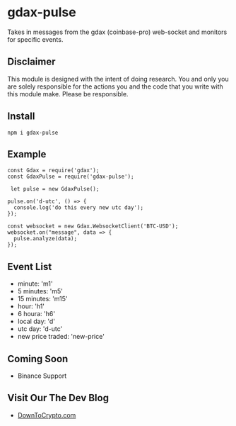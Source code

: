 # gdax-pulse

Takes in messages from the gdax (coinbase-pro) web-socket and monitors for specific events.

## Disclaimer

This module is designed with the intent of doing research. You and only you are solely responsible for the actions you and the code that you write with this module make. Please be responsible.

## Install

```
npm i gdax-pulse
```

## Example

```
const Gdax = require('gdax');
const GdaxPulse = require('gdax-pulse');

 let pulse = new GdaxPulse();

pulse.on('d-utc', () => {
  console.log('do this every new utc day');
});

const websocket = new Gdax.WebsocketClient('BTC-USD');
websocket.on("message", data => {
  pulse.analyze(data);
});

```
## Event List
 - minute: 'm1'
 - 5 minutes: 'm5'
 - 15 minutes: 'm15'
 - hour: 'h1'
 - 6 houra: 'h6'
 - local day: 'd'
 - utc day: 'd-utc'
 - new price traded: 'new-price'

## Coming Soon
- Binance Support

## Visit Our The Dev Blog
 - [DownToCrypto.com](https://downtocrypto.com)
